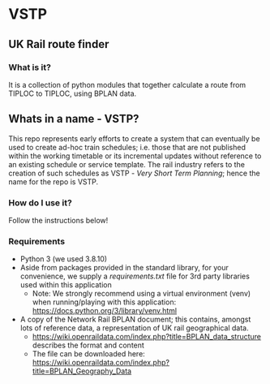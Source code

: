 # VSTP
## UK Rail route finder

### What is it?
It is a collection of python modules that together calculate a route from TIPLOC to TIPLOC, using BPLAN data.

## Whats in a name - VSTP?
This repo represents early efforts to create a system that can eventually be used to create ad-hoc train schedules; i.e. those that are not published within the working timetable or its incremental updates without reference to an existing schedule or service template. The rail industry refers to the creation of such schedules as VSTP - *Very Short Term Planning*; hence the name for the repo is VSTP.

### How do I use it?
Follow the instructions below!

### Requirements
* Python 3 (we used 3.8.10)
* Aside from packages provided in the standard library, for your convenience, we supply a *requirements.txt* file for 3rd party libraries used within this application
  * Note: We strongly recommend using a virtual environment (venv) when running/playing with this application: https://docs.python.org/3/library/venv.html
* A copy of the Network Rail BPLAN document; this contains, amongst lots of reference data, a representation of UK rail geographical data.
  * https://wiki.openraildata.com/index.php?title=BPLAN_data_structure describes the format and content
  * The file can be downloaded here: https://wiki.openraildata.com/index.php?title=BPLAN_Geography_Data

